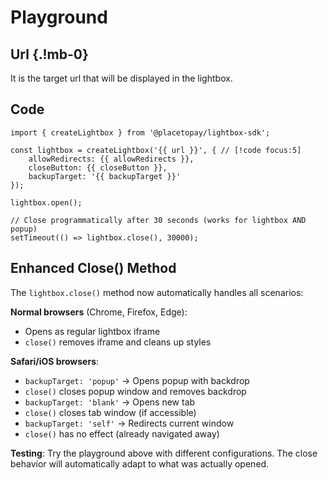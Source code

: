 <script setup lang="ts">
import { ref, computed, onMounted } from 'vue';
import IsInsideIndicator from './components/IsInsideIndicator.vue';
import OptionSection from './components/OptionSection.vue';
import RunButton from './components/RunButton.vue';
import VInput from './components/VInput.vue';
import VSwitch from './components/VSwitch.vue';

const url = ref('');
const allowRedirects = ref(true);
const closeButton = ref(true);
const backupTarget = ref('self');

const config = computed(() => ({
    allowRedirects: allowRedirects.value,
    closeButton: closeButton.value,
    backupTarget: backupTarget.value,
    enforceStyles: true,
    styles: {
        backdropColor: '#0000ff',
    }
}));

const sections = [
    {
        title: 'Allow Redirects',
        description:
            'Determines whether to allow redirects (backupTarget: "self") from the lightbox to another URL for users who are on an iOS device or a Safari browser. Does not affect popup or blank fallback options.',
        type: 'boolean',
        default: 'true',
        model: allowRedirects,
    },
    {
        title: 'Close Button',
        description: 'Determines if the button to close the lightbox is displayed.',
        type: 'boolean',
        default: 'true',
        model: closeButton,
    },
    {
        title: 'Backup Target',
        description: 'Defines fallback behavior when the lightbox cannot open normally (e.g., in Safari or iOS). Choose "self" to redirect in the same window, "popup" to open a popup window with informative backdrop, or "blank" to open in a new tab.',
        type: 'select',
        default: 'self',
        options: [
            { value: 'self', label: 'Self (redirect current window)' },
            { value: 'popup', label: 'Popup (with backdrop & message)' },
            { value: 'blank', label: 'Blank (new tab)' }
        ],
        model: backupTarget,
    },
];

onMounted(() => {
    let i = 0;
    const defaultUrl = `${window.origin}/lightbox-sdk/example-page`;
    const clear = setInterval(() => {
        url.value += defaultUrl[i];
        i++;
        if (i === defaultUrl.length) {
            clearInterval(clear);
        }
    }, 20);
})
</script>

# Playground

<ClientOnly>
    <IsInsideIndicator />
</ClientOnly>

## Url {.!mb-0}

It is the target url that will be displayed in the lightbox.

<VInput v-model="url"/>

<OptionSection v-for="section in sections" 
    :title="section.title"
    :description="section.description"
    :type="section.type"
    :default="section.default"
    :options="section.options"
    v-model="section.model.value"
/>

## Code

```js-vue
import { createLightbox } from '@placetopay/lightbox-sdk';

const lightbox = createLightbox('{{ url }}', { // [!code focus:5]
    allowRedirects: {{ allowRedirects }}, 
    closeButton: {{ closeButton }},
    backupTarget: '{{ backupTarget }}'
});

lightbox.open();

// Close programmatically after 30 seconds (works for lightbox AND popup)
setTimeout(() => lightbox.close(), 30000);
```

<ClientOnly>
    <RunButton :url="url" :config="config" />
</ClientOnly>

## Enhanced Close() Method

The `lightbox.close()` method now automatically handles all scenarios:

**Normal browsers** (Chrome, Firefox, Edge):
- Opens as regular lightbox iframe
- `close()` removes iframe and cleans up styles

**Safari/iOS browsers**:
- `backupTarget: 'popup'` → Opens popup with backdrop
- `close()` closes popup window and removes backdrop
- `backupTarget: 'blank'` → Opens new tab
- `close()` closes tab window (if accessible)
- `backupTarget: 'self'` → Redirects current window
- `close()` has no effect (already navigated away)

**Testing**: Try the playground above with different configurations. The close behavior will automatically adapt to what was actually opened.

